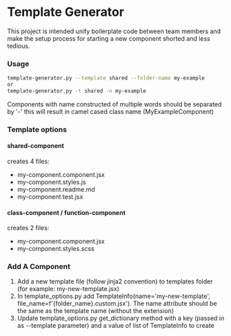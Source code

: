 # Template Generator

This project is intended unify boilerplate code between team members and make the setup process for starting a new component shorted and less tedious.

### Usage
```bash
template-generator.py --template shared --folder-name my-example
or
template-generator.py -t shared -n my-example
```  

Components with name constructed of multiple words should be separated by '-' this will result in camel cased class name (MyExampleComponent)

### Template options
#### shared-component
creates 4 files:
* my-component.component.jsx
* my-component.styles.js
* my-component.readme.md
* my-component.test.jsx

#### class-component / function-component
creates 2 files:
* my-component.component.jsx
* my-component.styles.scss

### Add A Component
1. Add a new template file (follow jinja2 convention) to templates folder (for example: my-new-template.jsx) 
2. In template_options.py add TemplateInfo(name='my-new-template', file_name=f'{folder_name}.custom.jsx'). 
The name attribute should be the same as the template name (without the extension)
3. Update template_options.py get_dictionary method with a key (passed in as --template parameter) 
and a value of list of TemplateInfo to create  
